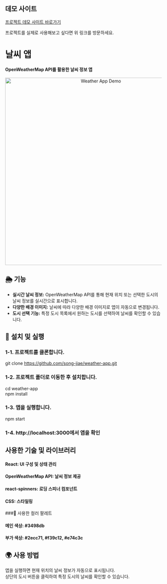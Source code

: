 ## 데모 사이트

[프로젝트 데모 사이트 바로가기](https://eloquent-entremet-a86d6a.netlify.app/)

프로젝트를 실제로 사용해보고 싶다면 위 링크를 방문하세요.


# 날씨 앱

<div align="left">
  <strong>OpenWeatherMap API를 활용한 날씨 정보 앱</strong>
</div>

<br />

<div align="center">
  <img src="./public/images/demo.gif" alt="Weather App Demo" width="600px" />
</div>

## 🌦 기능

- **실시간 날씨 정보:** OpenWeatherMap API를 통해 현재 위치 또는 선택한 도시의 날씨 정보를 실시간으로 표시합니다.
- **다양한 배경 이미지:** 날씨에 따라 다양한 배경 이미지로 앱이 자동으로 변경됩니다.
- **도시 선택 기능:** 특정 도시 목록에서 원하는 도시를 선택하여 날씨를 확인할 수 있습니다.

## 🚀 설치 및 실행

### 1-1. **프로젝트를 클론합니다.**

git clone https://github.com/song-jiae/weather-app.git

###  1-2. 프로젝트 폴더로 이동한 후 설치합니다.  
cd weather-app  
npm install  
### 1-3. 앱을 실행합니다.  
npm start  
### 1-4. http://localhost:3000에서 앱을 확인  


## 사용한 기술 및 라이브러리  
#### React: UI 구성 및 상태 관리  
#### OpenWeatherMap API: 날씨 정보 제공  
#### react-spinners: 로딩 스피너 컴포넌트  
#### CSS: 스타일링  

###🌈 사용한 컬러 팔레트  
#### 메인 색상: #3498db  
#### 부가 색상: #2ecc71, #f39c12, #e74c3c  

## 🌍 사용 방법  
앱을 실행하면 현재 위치의 날씨 정보가 자동으로 표시됩니다.  
상단의 도시 버튼을 클릭하여 특정 도시의 날씨를 확인할 수 있습니다.  
